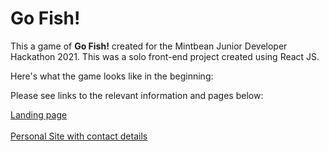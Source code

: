 # Go Fish!

This a game of **Go Fish!** created for the Mintbean Junior Developer Hackathon 2021.
This was a solo front-end project created using React JS.

Here's what the game looks like in the beginning:



Please see links to the relevant information and pages below:

[Landing page](https://pensive-saha-a9c9f8.netlify.app)<br><br>
[Personal Site with contact details](https://hodeemmiller.com)
